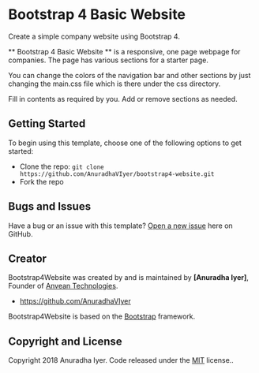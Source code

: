 # Bootstrap 4 Basic Website

Create a simple company website using Bootstrap 4.

** Bootstrap 4 Basic Website **  is a responsive, one page webpage for companies. The page has various sections for a starter page.

You can change the colors of the navigation bar and other sections by just changing the main.css file which is there under the css directory.

Fill in contents as required by you. Add or remove sections as needed.


## Getting Started

To begin using this template, choose one of the following options to get started:

* Clone the repo: `git clone https://github.com/AnuradhaVIyer/bootstrap4-website.git`
* Fork the repo

## Bugs and Issues

Have a bug or an issue with this template? [Open a new issue](https://github.com/AnuradhaVIyer/bootstrap4-website/issues) here on GitHub.

## Creator

Bootstrap4Website was created by and is maintained by **[Anuradha Iyer]**, Founder of [Anvean Technologies](http://anveantechnologies.co.in/).

* https://github.com/AnuradhaVIyer

Bootstrap4Website is based on the [Bootstrap](http://getbootstrap.com/) framework.

## Copyright and License

Copyright 2018 Anuradha Iyer. Code released under the [MIT](https://github.com/AnuradhaVIyer/bootstrap4-website/blob/master/LICENSE) license..



